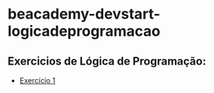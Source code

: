 # beacademy-devstart-logicadeprogramacao

## Exercicios de Lógica de Programação: 
* [Exercício 1](https://github.com/Rafess/beacademy-devstart-logicadeprogramacao/tree/exercicio1)
